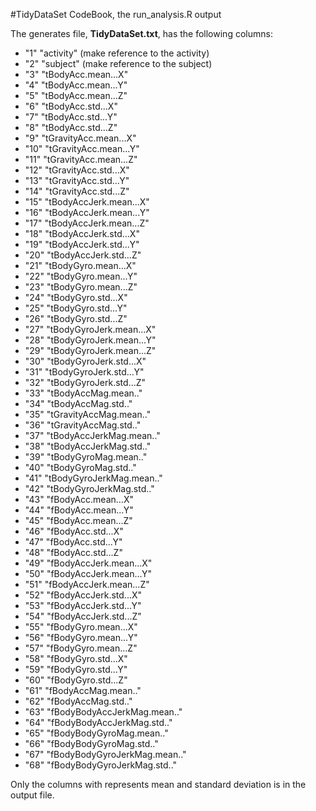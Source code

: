 #TidyDataSet CodeBook, the run_analysis.R output

The generates file, __TidyDataSet.txt__, has the following columns:

* "1" "activity" (make reference to the activity)
* "2" "subject" (make reference to the subject)
* "3" "tBodyAcc.mean...X"
* "4" "tBodyAcc.mean...Y"
* "5" "tBodyAcc.mean...Z"
* "6" "tBodyAcc.std...X"
* "7" "tBodyAcc.std...Y"
* "8" "tBodyAcc.std...Z"
* "9" "tGravityAcc.mean...X"
* "10" "tGravityAcc.mean...Y"
* "11" "tGravityAcc.mean...Z"
* "12" "tGravityAcc.std...X"
* "13" "tGravityAcc.std...Y"
* "14" "tGravityAcc.std...Z"
* "15" "tBodyAccJerk.mean...X"
* "16" "tBodyAccJerk.mean...Y"
* "17" "tBodyAccJerk.mean...Z"
* "18" "tBodyAccJerk.std...X"
* "19" "tBodyAccJerk.std...Y"
* "20" "tBodyAccJerk.std...Z"
* "21" "tBodyGyro.mean...X"
* "22" "tBodyGyro.mean...Y"
* "23" "tBodyGyro.mean...Z"
* "24" "tBodyGyro.std...X"
* "25" "tBodyGyro.std...Y"
* "26" "tBodyGyro.std...Z"
* "27" "tBodyGyroJerk.mean...X"
* "28" "tBodyGyroJerk.mean...Y"
* "29" "tBodyGyroJerk.mean...Z"
* "30" "tBodyGyroJerk.std...X"
* "31" "tBodyGyroJerk.std...Y"
* "32" "tBodyGyroJerk.std...Z"
* "33" "tBodyAccMag.mean.."
* "34" "tBodyAccMag.std.."
* "35" "tGravityAccMag.mean.."
* "36" "tGravityAccMag.std.."
* "37" "tBodyAccJerkMag.mean.."
* "38" "tBodyAccJerkMag.std.."
* "39" "tBodyGyroMag.mean.."
* "40" "tBodyGyroMag.std.."
* "41" "tBodyGyroJerkMag.mean.."
* "42" "tBodyGyroJerkMag.std.."
* "43" "fBodyAcc.mean...X"
* "44" "fBodyAcc.mean...Y"
* "45" "fBodyAcc.mean...Z"
* "46" "fBodyAcc.std...X"
* "47" "fBodyAcc.std...Y"
* "48" "fBodyAcc.std...Z"
* "49" "fBodyAccJerk.mean...X"
* "50" "fBodyAccJerk.mean...Y"
* "51" "fBodyAccJerk.mean...Z"
* "52" "fBodyAccJerk.std...X"
* "53" "fBodyAccJerk.std...Y"
* "54" "fBodyAccJerk.std...Z"
* "55" "fBodyGyro.mean...X"
* "56" "fBodyGyro.mean...Y"
* "57" "fBodyGyro.mean...Z"
* "58" "fBodyGyro.std...X"
* "59" "fBodyGyro.std...Y"
* "60" "fBodyGyro.std...Z"
* "61" "fBodyAccMag.mean.."
* "62" "fBodyAccMag.std.."
* "63" "fBodyBodyAccJerkMag.mean.."
* "64" "fBodyBodyAccJerkMag.std.."
* "65" "fBodyBodyGyroMag.mean.."
* "66" "fBodyBodyGyroMag.std.."
* "67" "fBodyBodyGyroJerkMag.mean.."
* "68" "fBodyBodyGyroJerkMag.std.."

Only the columns with represents mean and standard deviation is in the output file.
